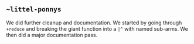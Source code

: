 ## `~littel-ponnys`
We did further cleanup and documentation. We started by going through `+reduce` and breaking the giant function into a `|^` with named sub-arms. We then did a major documentation pass.